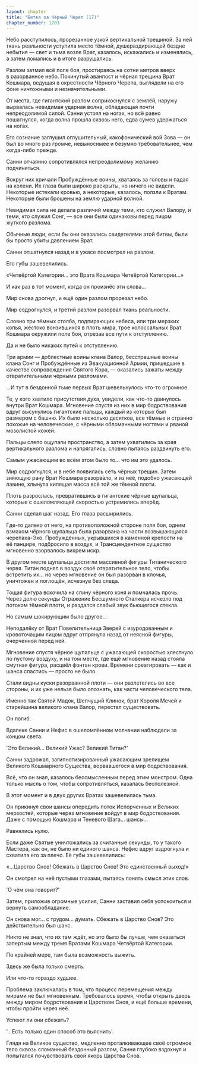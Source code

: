 ```yaml
---
layout: chapter
title: "Битва за Чёрный Череп (17)"
chapter_number: 1203
---
```


Небо расступилось, прорезанное узкой вертикальной трещиной. За ней ткань реальности уступила место тёмной, душераздирающей бездне небытия — свет и тьма возле Врат, казалось, искажались и изменялись, а затем ломались и в итоге разрушались.

Разлом затмил всё поле боя, простираясь на сотни метров вверх в разорванное небо. Покинутый аванпост и чёрная трещина Врат Кошмара, ведущая в окрестности Чёрного Черепа, выглядели на его фоне ничтожными и незначительными.

От места, где гигантский разлом соприкоснулся с землёй, наружу вырвалась невидимая ударная волна, обладающая почти непреодолимой силой. Санни устоял на ногах, но всё равно пошатнулся, когда волна прошла сквозь него, едва сумев удержаться на ногах.

Его сознание заглушил оглушительный, какофонический вой Зова — он был во много раз громче, невыносимее и безумно требовательнее, чем когда-либо прежде.

Санни отчаянно сопротивлялся непреодолимому желанию подчиниться.

Вокруг них кричали Пробуждённые воины, хватаясь за головы и падая на колени. Их глаза были широко раскрыты, но ничего не видели. Некоторые истекали кровью, а некоторые, казалось, ползли к Вратам. Некоторые были брошены на землю ударной волной.

Невидимая сила не делала различий между теми, кто служил Валору, и теми, кто служил Сонг, — все они были одинаковы перед лицом жуткого разлома.

Обычные люди, если бы они оказались свидетелями этой битвы, были бы просто убиты давлением Врат.

Санни отшатнулся назад и в ужасе посмотрел на разлом.

Его губы зашевелились.

«Четвёртой Категории... это Врата Кошмара Четвёртой Категории...»

И как раз в тот момент, когда он произнёс эти слова...

Мир снова дрогнул, и ещё один разлом прорезал небо.

Мир содрогнулся, и третий разлом разорвал ткань реальности.

Словно три тёмных столба, подпирающих небеса, или три мерзких копья, жестоко вонзившихся в плоть мира, трое колоссальных Врат Кошмара окружили поле боя, отрезав все пути к отступлению.

Да и не было никаких путей к отступлению.

Три армии — доблестные воины клана Валор, бесстрашные воины клана Сонг и Пробуждённые из Эвакуационной Армии, пришедшие в качестве сопровождения Святого Кора, — оказались зажаты между отвратительными чёрными разломами.

...И тут в бездонной тьме первых Врат шевельнулось что-то огромное.

Те, у кого хватило присутствия духа, увидели, как что-то двинулось внутри Врат Кошмара. Мгновение спустя из них в мир бодрствования вдруг высунулись гигантские пальцы, каждый из которых был размером с башню. Их было несколько десятков, все тёмные и странно похожие на человеческие, с чёрными обломанными ногтями и рваной мозолистой кожей.

Пальцы слепо ощупали пространство, а затем ухватились за края вертикального разлома и напрягались, словно пытаясь раздвинуть его.

Самым ужасающим во всём этом было то... что им это удалось.

Мир содрогнулся, и в небе появилась сеть чёрных трещин. Затем зияющую рану Врат Кошмара разорвало, и из неё, подобно ужасающей лавине, хлынула кипящая масса всё той же тёмной плоти.

Плоть разрослась, превратившись в гигантские чёрные щупальца, которые с ошеломляющей скоростью устремились вперёд.

Санни сделал шаг назад. Его глаза расширились.

Где-то далеко от него, на противоположной стороне поля боя, одним взмахом чёрного щупальца была разорвана на части возвышающаяся черепаха-Эхо. Пробуждённых, укрывшихся в каменной крепости на её панцире, подбросило в воздух, и Трансцендентное существо мгновенно взорвалось вихрем искр.

В другом месте щупальца достигли массивной фигуры Титанического червя. Титан поднял в воздух своё отвратительное тело, чтобы встретить их... но через мгновение он был разорван в клочья, уничтожен и поглощён, исчезнув без следа.

Тощая фигура вскочила на спину чёрного коня и помчалась прочь. Через долю секунды Отражение Бесшумного Сталкера исчезло под потоком тёмной плоти, и раздался слабый звук бьющегося стекла.

Но самым шокирующим было другое...

Неподалёку от Врат Повелительница Зверей с изуродованным и кровоточащим лицом вдруг отпрянула назад от неясной фигуры, очерченной перед ней.

Мгновение спустя чёрное щупальце с ужасающей скоростью хлестнуло по пустому воздуху, и на том месте, где ещё мгновение назад стояла смутная фигура, расцвёл фонтан крови. Времени среагировать — как и шанса спастись — просто не было.

Стали видны куски разорванной плоти — они разлетелись во все стороны, и их уже нельзя было опознать, как части человеческого тела.

Именно так Святой Мадок, Шепчущий Клинок, брат Короля Мечей и старейшина великого клана Валор, перестал существовать.

Он погиб.

Вдалеке Санни и Нефис в ошеломлённом молчании наблюдали за концом света.

'Это Великий... Великий Ужас? Великий Титан?'

Санни задрожал, загипнотизированный ужасающим зрелищем Великого Кошмарного Существа, ворвавшегося в мир бодрствования.

Всё, что он знал, казалось бессмысленным перед этим монстром. Одна только мысль о том, чтобы сопротивляться, казалась бесполезной.

В этот момент и в двух других Вратах зашевелилась тьма.

Он прикинул свои шансы опередить поток Испорченных и Великих мерзостей, которые через мгновение войдут в мир бодрствования. Даже с помощью Кошмара и Теневого Шага... шансы...

Равнялись нулю.

Если даже Святые уничтожались за считанные секунды, то у такого Мастера, как он, не было ни единого шанса. Нефис вдруг вздрогнула и схватила его за плечо. Её губы зашевелились:

«...Царство Снов! Сбежать в Царство Снов! Это единственный выход!»

Он смотрел на неё пустыми глазами, пытаясь понять смысл этих слов.

'О чём она говорит?'

Затем, приложив огромные усилия, Санни заставил себя успокоиться и вернуть самообладание.

Он снова мог... с трудом... думать. Сбежать в Царство Снов? Это действительно был шанс.

Никто не знал, что их там ждёт, но это было бы лучше, чем оказаться запертым между тремя Вратами Кошмара Четвёртой Категории.

По крайней мере, там была возможность выжить.

Здесь же была только смерть.

Или что-то гораздо худшее.

Проблема заключалась в том, что процесс перемещения между мирами не был мгновенным. Требовалось время, чтобы открыть дверь между миром бодрствования и Царством Снов, и ещё больше времени, чтобы пройти через неё.

Успеют ли они сбежать?

'...Есть только один способ это выяснить'.

Глядя на Великое существо, медленно проталкивающее своё огромное тело сквозь сломанный бездонный разлом, Санни глубоко вздохнул и попытался почувствовать свой якорь Царства Снов.